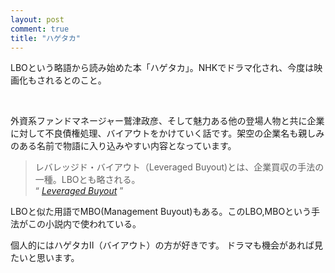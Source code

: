```yaml
---
layout: post
comment: true
title: "ハゲタカ"
---
```

<p>LBOという略語から読み始めた本「ハゲタカ」。NHKでドラマ化され、今度は映画化もされるとのこと。</p>
<p>
	<br />
<a href="http://amazon.co.jp/o/ASIN/4062753529/seijit-22/ref=nosim" target="_blank"><img src="http://images.amazon.com/images/P/4062753529.09._PC_OU09_SCMZZZZZZZ_.jpg" alt=""></a>
</p>




<!--more-->
<p>
外資系ファンドマネージャー鷲津政彦、そして魅力ある他の登場人物と共に企業に対して不良債権処理、バイアウトをかけていく話です。架空の企業名も親しみのある名前で物語に入り込みやすい内容となっています。
</p>
<blockquote>
レバレッジド・バイアウト（Leveraged Buyout)とは、企業買収の手法の一種。LBOとも略される。<br />
	<q>
		<cite><a href="http://ja.wikipedia.org/wiki/LBO">Leveraged Buyout</a></cite>
	</q>
</blockquote>
<p>
LBOと似た用語でMBO(Management Buyout)もある。このLBO,MBOという手法がこの小説内で使われている。
</p>
<p>
個人的にはハゲタカⅡ（バイアウト）の方が好きです。
ドラマも機会があれば見たいと思います。
</p>
